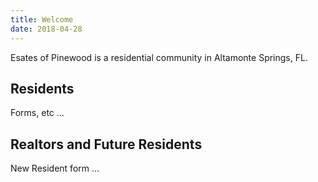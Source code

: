 ```yaml
---
title: Welcome
date: 2018-04-28
---
```


Esates of Pinewood is a residential community in Altamonte Springs, FL.

Residents
---------

Forms, etc ...

Realtors and Future Residents
-----------------------------

New Resident form ...